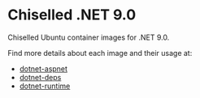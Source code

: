 # Chiselled .NET 9.0

Chiselled Ubuntu container images for .NET 9.0.

Find more details about each image and their usage at:

- [dotnet-aspnet](https://git.launchpad.net/~ubuntu-docker-images/ubuntu-docker-images/+git/templates/tree/docs/docker.io/ubuntu/dotnet-aspnet.md)
- [dotnet-deps](https://git.launchpad.net/~ubuntu-docker-images/ubuntu-docker-images/+git/templates/tree/docs/docker.io/ubuntu/dotnet-deps.md)
- [dotnet-runtime](https://git.launchpad.net/~ubuntu-docker-images/ubuntu-docker-images/+git/templates/tree/docs/docker.io/ubuntu/dotnet-runtime.md)
